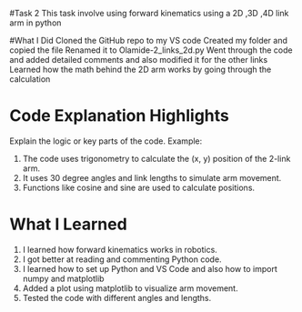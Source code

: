 #Task 2
This task involve using forward kinematics using a 2D ,3D ,4D link arm in python

#What I Did
 Cloned the GitHub repo to my VS code
Created my folder and copied the file
Renamed it to  Olamide-2_links_2d.py
Went through the code and added detailed comments and also modified it for the other links
Learned how the math behind the 2D arm works by going through the calculation

# Code Explanation Highlights
Explain the logic or key parts of the code.
Example:
1. The code uses trigonometry to calculate the (x, y) position of the 2-link arm.
2. It uses 30 degree angles and link lengths to simulate arm movement.
3. Functions like cosine and sine are used to calculate positions.

# What I Learned
1. I learned how forward kinematics works in robotics.
2. I got better at reading and commenting Python code.
3. I learned how to set up Python and VS Code and also how to import numpy and matplotlib
4. Added a plot using matplotlib to visualize arm movement.
5. Tested the code with different angles and lengths.

